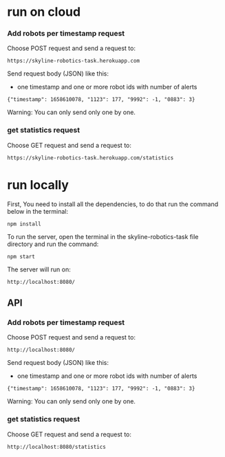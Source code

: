 # run on cloud

### Add robots per timestamp request

Choose POST request and send a request to:
```
https://skyline-robotics-task.herokuapp.com
  ```

Send request body (JSON) like this:
* one timestamp and one or more robot ids with number of alerts
```
{"timestamp": 1658610078, "1123": 177, "9992": -1, "0883": 3}
  ```
Warning: You can only send only one by one.

### get statistics request

Choose GET request and send a request to:
```
https://skyline-robotics-task.herokuapp.com/statistics
  ```

# run locally

First, You need to install all the dependencies, to do that run the command below in the terminal:
```
npm install
  ```

To run the server,
open the terminal in the skyline-robotics-task file directory and run the command: 
```
npm start
  ```
  
The server will run on: 
```
http://localhost:8080/
  ```
  
## API

### Add robots per timestamp request

Choose POST request and send a request to:
```
http://localhost:8080/
  ```

Send request body (JSON) like this:
* one timestamp and one or more robot ids with number of alerts
```
{"timestamp": 1658610078, "1123": 177, "9992": -1, "0883": 3}
  ```
Warning: You can only send only one by one.

### get statistics request

Choose GET request and send a request to:
```
http://localhost:8080/statistics
  ```

